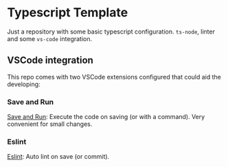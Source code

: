 # Typescript Template
Just a repository with some basic typescript configuration. `ts-node`, linter and some `vs-code` integration.

## VSCode integration
This repo comes with two VSCode extensions configured that could aid the developing:

### Save and Run
[Save and Run](https://marketplace.visualstudio.com/items?itemName=wk-j.save-and-run): Execute the code on saving (or with a command). Very convenient for small changes.

### Eslint
[Eslint](https://marketplace.visualstudio.com/items?itemName=dbaeumer.vscode-eslint): Auto lint on save (or commit).

